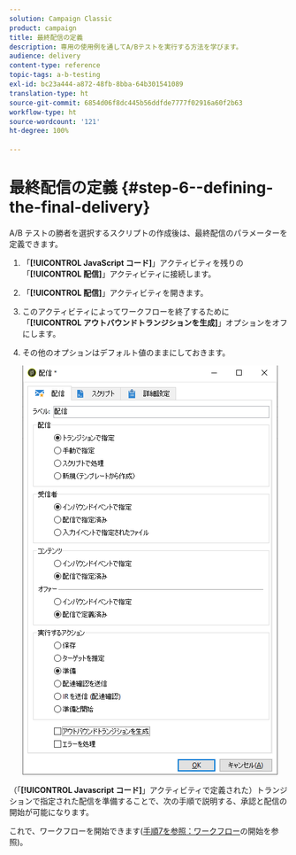 ```yaml
---
solution: Campaign Classic
product: campaign
title: 最終配信の定義
description: 専用の使用例を通してA/Bテストを実行する方法を学びます。
audience: delivery
content-type: reference
topic-tags: a-b-testing
exl-id: bc23a444-a872-48fb-8bba-64b301541089
translation-type: ht
source-git-commit: 6854d06f8dc445b56ddfde7777f02916a60f2b63
workflow-type: ht
source-wordcount: '121'
ht-degree: 100%

---
```


# 最終配信の定義 {#step-6--defining-the-final-delivery}

A/B テストの勝者を選択するスクリプトの作成後は、最終配信のパラメーターを定義できます。

1. 「**[!UICONTROL JavaScript コード]**」アクティビティを残りの「**[!UICONTROL 配信]**」アクティビティに接続します。
1. 「**[!UICONTROL 配信]**」アクティビティを開きます。
1. このアクティビティによってワークフローを終了するために「**[!UICONTROL アウトバウンドトランジションを生成]**」オプションをオフにします。
1. その他のオプションはデフォルト値のままにしておきます。

   ![](assets/ab_test_final_delivery.png)

（「**[!UICONTROL Javascript コード]**」アクティビティで定義された）トランジションで指定された配信を準備することで、次の手順で説明する、承認と配信の開始が可能になります。

これで、ワークフローを開始できます([手順7を参照：ワークフロー](../../delivery/using/a-b-testing-uc-start-workflow.md)の開始を参照)。
